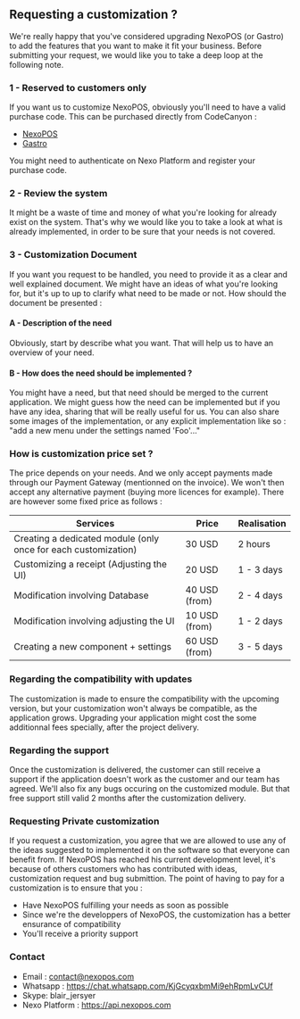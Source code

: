 ## Requesting a customization ?
We're really happy that you've considered upgrading NexoPOS (or Gastro) to add the features 
that you want to make it fit your business. Before submitting your request, we would like you to take a deep
loop at the following note.

### 1 - Reserved to customers only
If you want us to customize NexoPOS, obviously you'll need to have a valid purchase code. This can be purchased
directly from CodeCanyon :

- [NexoPOS](https://codecanyon.net/item/nexopos-extendable-php-point-of-sale/16195010)
- [Gastro](https://codecanyon.net/item/gastro-restaurant-extension-for-nexopos/20242963)

You might need to authenticate on Nexo Platform and register your purchase code.

### 2 - Review the system
It might be a waste of time and money of what you're looking for already exist on the system. That's why we would like 
you to take a look at what is already implemented, in order to be sure that your needs is not covered.

### 3 - Customization Document
If you want you request to be handled, you need to provide it as a clear and well explained document. We might have an 
ideas of what you're looking for, but it's up to up to clarify what need to be made or not. How should the document be presented : 

#### A - Description of the need
Obviously, start by describe what you want. That will help us to have an overview of your need.

#### B - How does the need should be implemented ?
You might have a need, but that need should be merged to the current application. We might guess how the need can be implemented
but if you have any idea, sharing that will be really useful for us. You can also share some images of the implementation, or any 
explicit implementation like so : "add a new menu under the settings named 'Foo'..."

### How is customization price set ?
The price depends on your needs. And we only accept payments made through our Payment Gateway (mentionned on the invoice). We won't then accept any alternative payment (buying more licences for example). There are however some fixed price as follows : 

| Services                                                       | Price         | Realisation | 
| -------------------------------------------------------------- | ------------- |-------------|
| Creating a dedicated module (only once for each customization) | 30 USD        | 2 hours     |
| Customizing a receipt (Adjusting the UI)                       | 20 USD        | 1 - 3 days  |
| Modification involving Database                                | 40 USD (from) | 2 - 4 days  |
| Modification involving adjusting the UI                        | 10 USD (from) | 1 - 2 days  |
| Creating a new component + settings                            | 60 USD (from) | 3 - 5 days  |

### Regarding the compatibility with updates
The customization is made to ensure the compatibility with the upcoming version, but your customization won't always be compatible, 
as the application grows. Upgrading your application might cost the some additionnal fees specially, after the project delivery.

### Regarding the support
Once the customization is delivered, the customer can still receive a support if the application doesn't work as the customer and our
team has agreed. We'll also fix any bugs occuring on the customized module. But that free support still valid 2 months after the customization delivery.

### Requesting Private customization
If you request a customization, you agree that we are allowed to use any of the ideas suggested to implemented it on the software so that everyone can benefit from. If NexoPOS has reached his current development level, it's because of others customers who has contributed with ideas, customization request and bug submittion. The point of having to pay for a customization is to ensure that you :

- Have NexoPOS fulfilling your needs as soon as possible
- Since we're the developpers of NexoPOS, the customization has a better ensurance of compatibility
- You'll receive a priority support

### Contact
- Email : contact@nexopos.com
- Whatsapp : https://chat.whatsapp.com/KjGcyqxbmMi9ehRpmLvCUf
- Skype: blair_jersyer
- Nexo Platform : https://api.nexopos.com
